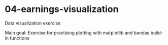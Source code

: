 # 04-earnings-visualization
Data visualization exercise

Main goal:
Exercise for practising plotting with matplotlib and bandas build-in functions
